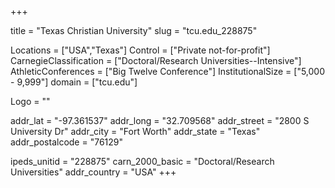 
+++

title = "Texas Christian University"
slug = "tcu.edu_228875"

Locations = ["USA","Texas"]
Control = ["Private not-for-profit"]
CarnegieClassification = ["Doctoral/Research Universities--Intensive"]
AthleticConferences = ["Big Twelve Conference"]
InstitutionalSize = ["5,000 - 9,999"]
domain = ["tcu.edu"]

Logo = ""

addr_lat = "-97.361537"
addr_long = "32.709568"
addr_street = "2800 S University Dr"
addr_city = "Fort Worth"
addr_state = "Texas"
addr_postalcode = "76129"

ipeds_unitid = "228875"
carn_2000_basic = "Doctoral/Research Universities"
addr_country = "USA"
+++
    
